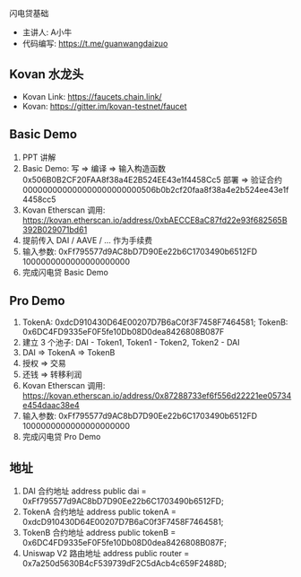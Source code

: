闪电贷基础
- 主讲人: A小牛
- 代码编写: https://t.me/guanwangdaizuo


## Kovan 水龙头
- Kovan Link: https://faucets.chain.link/
- Kovan: https://gitter.im/kovan-testnet/faucet



## Basic Demo
1. PPT 讲解
2. Basic Demo: 写 => 编译 => 输入构造函数 0x506B0B2CF20FAA8f38a4E2B524EE43e1f4458Cc5 部署 => 验证合约 000000000000000000000000506b0b2cf20faa8f38a4e2b524ee43e1f4458cc5
3. Kovan Etherscan 调用: https://kovan.etherscan.io/address/0xbAECCE8aC87fd22e93f682565B392B029071bd61
4. 提前传入 DAI / AAVE / ... 作为手续费
5. 输入参数: 0xFf795577d9AC8bD7D90Ee22b6C1703490b6512FD 1000000000000000000000
6. 完成闪电贷 Basic Demo

## Pro Demo
1. TokenA: 0xdcD910430D64E00207D7B6aC0f3F7458F7464581; TokenB: 0x6DC4FD9335eF0F5fe10Db08D0dea8426808B087F
2. 建立 3 个池子: DAI - Token1, Token1 - Token2, Token2 - DAI
3. DAI => TokenA => TokenB
4. 授权 => 交易
5. 还钱 => 转移利润
6. Kovan Etherscan 调用: https://kovan.etherscan.io/address/0x87288733ef6f556d22221ee05734e454daac38e4
5. 输入参数: 0xFf795577d9AC8bD7D90Ee22b6C1703490b6512FD 1000000000000000000000
6. 完成闪电贷 Pro Demo

## 地址
1. DAI 合约地址
address public dai = 0xFf795577d9AC8bD7D90Ee22b6C1703490b6512FD;
2. TokenA 合约地址
address public tokenA = 0xdcD910430D64E00207D7B6aC0f3F7458F7464581;
3. TokenB 合约地址
address public tokenB = 0x6DC4FD9335eF0F5fe10Db08D0dea8426808B087F;
4. Uniswap V2 路由地址
address public router = 0x7a250d5630B4cF539739dF2C5dAcb4c659F2488D;
